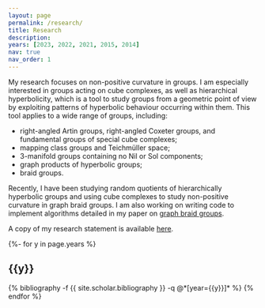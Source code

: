 ```yaml
---
layout: page
permalink: /research/
title: Research
description:
years: [2023, 2022, 2021, 2015, 2014]
nav: true
nav_order: 1
---
```


My research focuses on non-positive curvature in groups. I am especially interested in groups acting on cube complexes, as well as hierarchical hyperbolicity, which is a tool to study groups from a geometric point of view by exploiting patterns of hyperbolic behaviour occurring within them. This tool applies to a wide range of groups, including:

- right-angled Artin groups, right-angled Coxeter groups, and fundamental groups of special cube complexes;
- mapping class groups and Teichmüller space;
- 3-manifold groups containing no Nil or Sol components;
- graph products of hyperbolic groups;
- braid groups.

Recently, I have been studying random quotients of hierarchically hyperbolic groups and using cube complexes to study non-positive curvature in graph braid groups. I am also working on writing code to implement algorithms detailed in my paper on [graph braid groups](https://arxiv.org/pdf/2209.03860.pdf).

A copy of my research statement is available [here](/assets/pdf/Research_statement.pdf).

<!-- _pages/publications.md -->
<div class="publications">

{%- for y in page.years %}
  <h2 class="year">{{y}}</h2>
  {% bibliography -f {{ site.scholar.bibliography }} -q @*[year={{y}}]* %}
{% endfor %}

</div>
